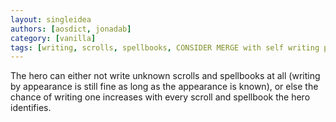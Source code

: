 ```yaml
---
layout: singleidea
authors: [aosdict, jonadab]
category: [vanilla]
tags: [writing, scrolls, spellbooks, CONSIDER MERGE with self writing proposal as bigidea]
---
```

The hero can either not write unknown scrolls and spellbooks at all (writing by appearance is still fine as long as the appearance is known), or else the chance of writing one increases with every scroll and spellbook the hero identifies.
